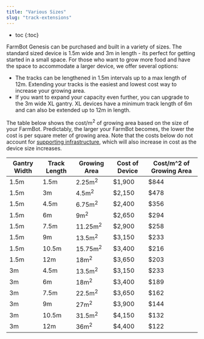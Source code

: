 ```yaml
---
title: "Various Sizes"
slug: "track-extensions"
---
```


* toc
{:toc}

FarmBot Genesis can be purchased and built in a variety of sizes. The standard sized device is 1.5m wide and 3m in length - its perfect for getting started in a small space. For those who want to grow more food and have the space to accommodate a larger device, we offer several options:
  * The tracks can be lengthened in 1.5m intervals up to a max length of 12m. Extending your tracks is the easiest and lowest cost way to increase your growing area.
  * If you want to expand your capacity even further, you can upgrade to the 3m wide XL gantry. XL devices have a minimum track length of 6m and can also be extended up to 12m in length.

The table below shows the cost/m<sup>2</sup> of growing area based on the size of your FarmBot. Predictably, the larger your FarmBot becomes, the lower the cost is per square meter of growing area. Note that the costs below do not account for [supporting infrastructure](../../FarmBot-Genesis-V1.1/tracks.md), which will also increase in cost as the device size increases.

|Gantry Width                  |Track Length                  |Growing Area                  |Cost of Device                |Cost/m^2 of Growing Area      |
|------------------------------|------------------------------|------------------------------|------------------------------|------------------------------|
|1.5m                          |1.5m                          |2.25m<sup>2</sup>             |$1,900                        |$844
|1.5m                          |3m                            |4.5m<sup>2</sup>              |$2,150                        |$478
|1.5m                          |4.5m                          |6.75m<sup>2</sup>             |$2,400                        |$356
|1.5m                          |6m                            |9m<sup>2</sup>                |$2,650                        |$294
|1.5m                          |7.5m                          |11.25m<sup>2</sup>            |$2,900                        |$258
|1.5m                          |9m                            |13.5m<sup>2</sup>             |$3,150                        |$233
|1.5m                          |10.5m                         |15.75m<sup>2</sup>            |$3,400                        |$216
|1.5m                          |12m                           |18m<sup>2</sup>               |$3,650                        |$203
|3m                            |4.5m                          |13.5m<sup>2</sup>             |$3,150                        |$233
|3m                            |6m                            |18m<sup>2</sup>               |$3,400                        |$189
|3m                            |7.5m                          |22.5m<sup>2</sup>             |$3,650                        |$162
|3m                            |9m                            |27m<sup>2</sup>               |$3,900                        |$144
|3m                            |10.5m                         |31.5m<sup>2</sup>             |$4,150                        |$132
|3m                            |12m                           |36m<sup>2</sup>               |$4,400                        |$122

